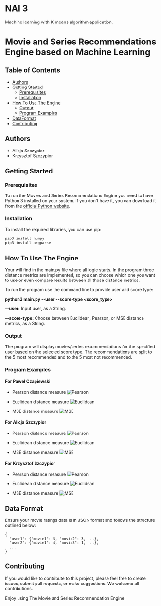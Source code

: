 # NAI 3
Machine learning with K-means algorithm application.

# Movie and Series Recommendations Engine based on Machine Learning

## Table of Contents

- [Authors](#authors)
- [Getting Started](#getting-started)
  - [Prerequisites](#prerequisites)
  - [Installation](#installation)
- [How To Use The Engine](#how-to-use-the-engine)
  - [Output](#output)
  - [Program Examples](#program-examples)
- [DataFormat](#data-format)
- [Contributing](#contributing)

## Authors
- Alicja Szczypior
- Krzysztof Szczypior

## Getting Started

### Prerequisites
To run the Movies and Series Recommendations Engine you need to have Python 3 installed on your system. If you don't have it, you can download it from the [official Python website](https://www.python.org/).

### Installation
To install the required libraries, you can use pip:

```bash
pip3 install numpy
pip3 install argparse
```

## How To Use The Engine
Your will find in the main.py file where all logic starts. In the program three distance metrics are implemented, so you can choose which one you want to use or even compare results between all those distance metrics. 

To run the program use the command line to provide user and score type:

**python3 main.py --user <username> --score-type <score_type>**

**--user:** Input user, as a String.

**--score-type:** Choose between Euclidean, Pearson, or MSE distance metrics, as a String.


### Output
The program will display movies/series recommendations for the specified user based on the selected score type. The recommendations are split to the 5 most recommended and to the 5 most not recommended.


### Program Examples

#### For Paweł Czapiewski
* Pearson distance measure
![Pearson](https://github.com/s23577/NAI_ZJAZD1/blob/main/ZJAZD_3_Movies_recommendation/assets/PC_Pearson.png?raw=true)

* Euclidean distance measure
![Euclidean](https://github.com/s23577/NAI_ZJAZD1/blob/main/ZJAZD_3_Movies_recommendation/assets/PC_Euclidean.png?raw=true)

* MSE distance measure
![MSE](https://github.com/s23577/NAI_ZJAZD1/blob/main/ZJAZD_3_Movies_recommendation/assets/PC_MSE.png?raw=true)

#### For Alicja Szczypior
* Pearson distance measure
![Pearson](https://github.com/s23577/NAI_ZJAZD1/blob/main/ZJAZD_3_Movies_recommendation/assets/AS_Pearson.png?raw=true)

* Euclidean distance measure
![Euclidean](https://github.com/s23577/NAI_ZJAZD1/blob/main/ZJAZD_3_Movies_recommendation/assets/AS_Euclidean.png?raw=true)

* MSE distance measure
![MSE](https://github.com/s23577/NAI_ZJAZD1/blob/main/ZJAZD_3_Movies_recommendation/assets/AS_MSE.png?raw=true)

#### For Krzysztof Szczypior
* Pearson distance measure
![Pearson](https://github.com/s23577/NAI_ZJAZD1/blob/main/ZJAZD_3_Movies_recommendation/assets/KS_Pearson.png?raw=true)

* Euclidean distance measure
![Euclidean](https://github.com/s23577/NAI_ZJAZD1/blob/main/ZJAZD_3_Movies_recommendation/assets/KS_Euclidean.png?raw=true)

* MSE distance measure
![MSE](https://github.com/s23577/NAI_ZJAZD1/blob/main/ZJAZD_3_Movies_recommendation/assets/KS_MSE.png?raw=true)


## Data Format
Ensure your movie ratings data is in JSON format and follows the structure outlined below:

```
{
  "user1": {"movie1": 5, "movie2": 3, ...},
  "user2": {"movie1": 4, "movie3": 1, ...},
  ...
}
```

## Contributing

If you would like to contribute to this project, please feel free to create issues, submit pull requests, or make suggestions. We welcome all contributions.

Enjoy using The Movie and Series Recommendation Engine!
